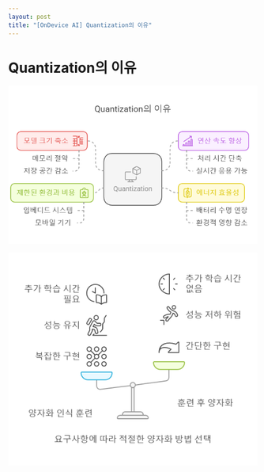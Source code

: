 ```yaml
---
layout: post
title: "[OnDevice AI] Quantization의 이유"
---
```


# Quantization의 이유





![Quantization1](../images/2025-02-09-test/Quantization1-1739882415932-1.png)





![Quantization2](../images/2025-02-09-test/Quantization2-1739882420466-3.png)